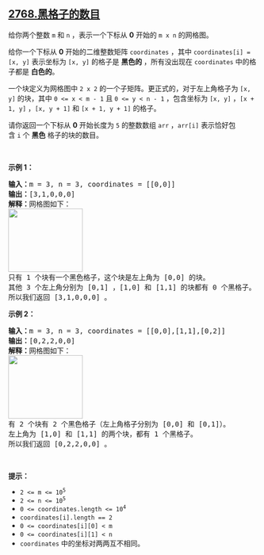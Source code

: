 ## [2768.黑格子的数目](https://leetcode.cn/problems/number-of-black-blocks/)
<p>给你两个整数&nbsp;<code>m</code> 和&nbsp;<code>n</code>&nbsp;，表示一个下标从 <strong>0</strong>&nbsp;开始的&nbsp;<code>m x n</code>&nbsp;的网格图。</p>

<p>给你一个下标从 <strong>0</strong>&nbsp;开始的二维整数矩阵&nbsp;<code>coordinates</code>&nbsp;，其中&nbsp;<code>coordinates[i] = [x, y]</code>&nbsp;表示坐标为&nbsp;<code>[x, y]</code>&nbsp;的格子是 <strong>黑色的</strong>&nbsp;，所有没出现在&nbsp;<code>coordinates</code>&nbsp;中的格子都是 <strong>白色的</strong>。</p>

<p>一个块定义为网格图中&nbsp;<code>2 x 2</code>&nbsp;的一个子矩阵。更正式的，对于左上角格子为 <code>[x, y]</code> 的块，其中 <code>0 &lt;= x &lt; m - 1</code> 且&nbsp;<code>0 &lt;= y &lt; n - 1</code> ，包含坐标为&nbsp;<code>[x, y]</code>&nbsp;，<code>[x + 1, y]</code>&nbsp;，<code>[x, y + 1]</code>&nbsp;和&nbsp;<code>[x + 1, y + 1]</code>&nbsp;的格子。</p>

<p>请你返回一个下标从 <strong>0</strong>&nbsp;开始长度为 <code>5</code>&nbsp;的整数数组&nbsp;<code>arr</code>&nbsp;，<code>arr[i]</code>&nbsp;表示恰好包含&nbsp;<code>i</code>&nbsp;个&nbsp;<strong>黑色</strong>&nbsp;格子的块的数目。</p>

<p>&nbsp;</p>

<p><strong>示例 1：</strong></p>

<pre>
<b>输入：</b>m = 3, n = 3, coordinates = [[0,0]]
<b>输出：</b>[3,1,0,0,0]
<b>解释：</b>网格图如下：
<img alt="" src="https://assets.leetcode.com/uploads/2023/06/18/screen-shot-2023-06-18-at-44656-am.png" style="width: 150px; height: 128px;" />
只有 1 个块有一个黑色格子，这个块是左上角为 [0,0] 的块。
其他 3 个左上角分别为 [0,1] ，[1,0] 和 [1,1] 的块都有 0 个黑格子。
所以我们返回 [3,1,0,0,0] 。
</pre>

<p><strong>示例 2：</strong></p>

<pre>
<b>输入：</b>m = 3, n = 3, coordinates = [[0,0],[1,1],[0,2]]
<b>输出：</b>[0,2,2,0,0]
<b>解释：</b>网格图如下：
<img alt="" src="https://assets.leetcode.com/uploads/2023/06/18/screen-shot-2023-06-18-at-45018-am.png" style="width: 150px; height: 128px;" />
有 2 个块有 2 个黑色格子（左上角格子分别为 [0,0] 和 [0,1]）。
左上角为 [1,0] 和 [1,1] 的两个块，都有 1 个黑格子。
所以我们返回 [0,2,2,0,0] 。
</pre>

<p>&nbsp;</p>

<p><strong>提示：</strong></p>

<ul>
	<li><code>2 &lt;= m &lt;= 10<sup>5</sup></code></li>
	<li><code>2 &lt;= n &lt;= 10<sup>5</sup></code></li>
	<li><code>0 &lt;= coordinates.length &lt;= 10<sup>4</sup></code></li>
	<li><code>coordinates[i].length == 2</code></li>
	<li><code>0 &lt;= coordinates[i][0] &lt; m</code></li>
	<li><code>0 &lt;= coordinates[i][1] &lt; n</code></li>
	<li><code>coordinates</code>&nbsp;中的坐标对两两互不相同。</li>
</ul>
